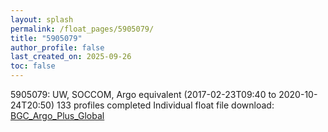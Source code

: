 ```yaml
---
layout: splash
permalink: /float_pages/5905079/
title: "5905079"
author_profile: false
last_created_on: 2025-09-26
toc: false
---
```

 
5905079: UW, SOCCOM, Argo equivalent (2017-02-23T09:40 to 2020-10-24T20:50)
133 profiles completed
Individual float file download: [BGC_Argo_Plus_Global](https://ftp.soest.hawaii.edu/bgc_argo_plus/Individual_Floats/outliers_removed/5905079_Sprof_processed.nc)
